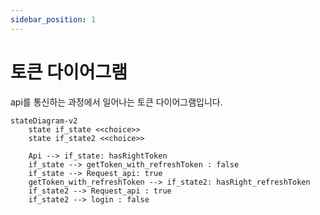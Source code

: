 ```yaml
---
sidebar_position: 1
---
```


# 토큰 다이어그램

api를 통신하는 과정에서 일어나는 토큰 다이어그램입니다.

```mermaid
stateDiagram-v2
    state if_state <<choice>>
    state if_state2 <<choice>>

    Api --> if_state: hasRightToken
    if_state --> getToken_with_refreshToken : false
    if_state --> Request_api: true
    getToken_with_refreshToken --> if_state2: hasRight_refreshToken
    if_state2 --> Request_api : true
    if_state2 --> login : false
```
